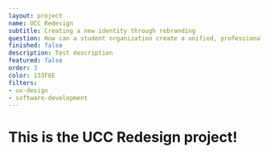 ```yaml
---
layout: project
name: UCC Redesign
subtitle: Creating a new identity through rebranding
question: How can a student organization create a unified, professional identity?
finished: false
description: Test description
featured: false
order: 3
color: 133F6E
filters:
- ux-design
- software-development
---
```


<h1>This is the UCC Redesign project!</h1>